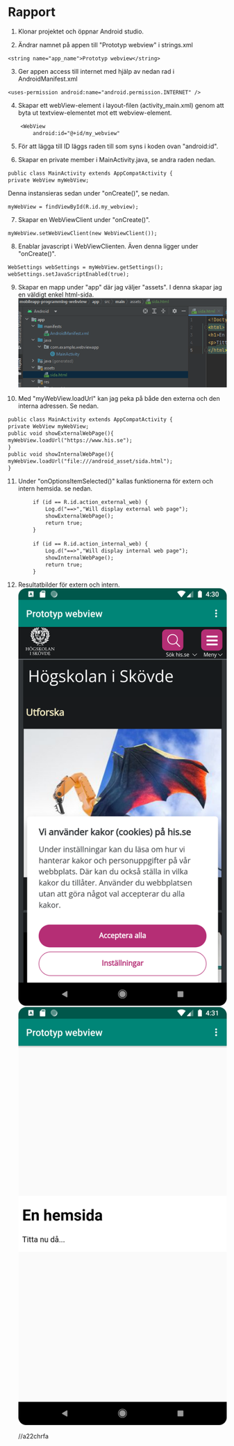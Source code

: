 # Rapport

1. Klonar projektet och öppnar Android studio.

2. Ändrar namnet på appen till "Prototyp webview" i strings.xml
``` 
<string name="app_name">Prototyp webview</string>
```

3. Ger appen access till internet med hjälp av nedan rad i AndroidManifest.xml
``` 
<uses-permission android:name="android.permission.INTERNET" />
```

4. Skapar ett webView-element i layout-filen (activity_main.xml) genom att byta ut textview-elementet mot ett webview-element.
``` 
    <WebView
        android:id="@+id/my_webview"
```

5. För att lägga till ID läggs raden till som syns i koden ovan "android:id".

6. Skapar en private member i MainActivity.java, se andra raden nedan.
```
public class MainActivity extends AppCompatActivity {
private WebView myWebView;
```
Denna instansieras sedan under "onCreate()", se nedan.

```
myWebView = findViewById(R.id.my_webview);
```

7. Skapar en WebViewClient under "onCreate()".
```
myWebView.setWebViewClient(new WebViewClient());
```

8. Enablar javascript i WebViewClienten. Även denna ligger under "onCreate()".
```
WebSettings webSettings = myWebView.getSettings();
webSettings.setJavaScriptEnabled(true);
```

9. Skapar en mapp under "app" där jag väljer "assets". I denna skapar jag en väldigt enkel html-sida.
![](htmlsida.png)

10. Med "myWebView.loadUrl" kan jag peka på både den externa och den interna adressen. Se nedan.
```
public class MainActivity extends AppCompatActivity {
private WebView myWebView;
public void showExternalWebPage(){
myWebView.loadUrl("https://www.his.se");
}
public void showInternalWebPage(){
myWebView.loadUrl("file:///android_asset/sida.html");
}
```

11. Under "onOptionsItemSelected()" kallas funktionerna för extern och intern hemsida. se nedan.
```
        if (id == R.id.action_external_web) {
            Log.d("==>","Will display external web page");
            showExternalWebPage();
            return true;
        }

        if (id == R.id.action_internal_web) {
            Log.d("==>","Will display internal web page");
            showInternalWebPage();
            return true;
        }
```

12. Resultatbilder för extern och intern.
![](Screenshot_20230411_163051.png)
![](Screenshot_20230411_163105.png)

    //a22chrfa